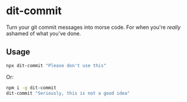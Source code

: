 # dit-commit

Turn your git commit messages into morse code. For when you're _really_ ashamed of what you've done.

## Usage

```sh
npx dit-commit "Please don't use this"
```

Or:

```sh
npm i -g dit-commit
dit-commit "Seriously, this is not a good idea"
```
